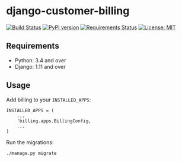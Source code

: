 django-customer-billing
============

[![Build Status](https://travis-ci.org/skioo/django-customer-billing.svg?branch=master)](https://travis-ci.org/skioo/django-customer-billing)
[![PyPI version](https://badge.fury.io/py/django-customer-billing.svg)](https://badge.fury.io/py/django-customer-billing)
[![Requirements Status](https://requires.io/github/skioo/django-customer-billing/requirements.svg?branch=master)](https://requires.io/github/skioo/django-customer-billing/requirements/?branch=master)
[![License: MIT](https://img.shields.io/badge/License-MIT-blue.svg)](https://opensource.org/licenses/MIT)



Requirements
------------

* Python: 3.4 and over
* Django: 1.11 and over


Usage
-----

Add billing to your `INSTALLED_APPS`:

    INSTALLED_APPS = (
        ...
        'billing.apps.BillingConfig,
        ...
    )


Run the migrations: 

    ./manage.py migrate
    
